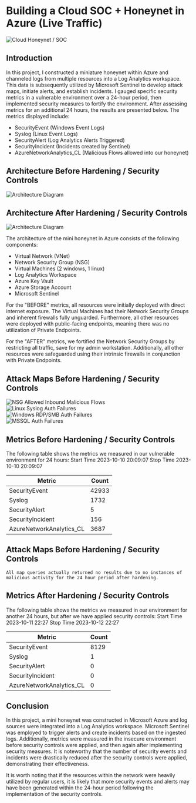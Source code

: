 # Building a Cloud SOC + Honeynet in Azure (Live Traffic)
![Cloud Honeynet / SOC](https://i.imgur.com/ZWxe03e.jpg)

## Introduction

In this project, I constructed a miniature honeynet within Azure and channeled logs from multiple resources into a Log Analytics workspace. This data is subsequently utilized by Microsoft Sentinel to develop attack maps, initiate alerts, and establish incidents. I gauged specific security metrics in a vulnerable environment over a 24-hour period, then implemented security measures to fortify the environment. After assessing metrics for an additional 24 hours, the results are presented below. The metrics displayed include:

- SecurityEvent (Windows Event Logs)
- Syslog (Linux Event Logs)
- SecurityAlert (Log Analytics Alerts Triggered)
- SecurityIncident (Incidents created by Sentinel)
- AzureNetworkAnalytics_CL (Malicious Flows allowed into our honeynet)

## Architecture Before Hardening / Security Controls
![Architecture Diagram](https://i.imgur.com/aBDwnKb.jpg)

## Architecture After Hardening / Security Controls
![Architecture Diagram](https://i.imgur.com/YQNa9Pp.jpg)

The architecture of the mini honeynet in Azure consists of the following components:

- Virtual Network (VNet)
- Network Security Group (NSG)
- Virtual Machines (2 windows, 1 linux)
- Log Analytics Workspace
- Azure Key Vault
- Azure Storage Account
- Microsoft Sentinel


For the "BEFORE" metrics, all resources were initially deployed with direct internet exposure. The Virtual Machines had their Network Security Groups and inherent firewalls fully unguarded. Furthermore, all other resources were deployed with public-facing endpoints, meaning there was no utilization of Private Endpoints.

For the "AFTER" metrics, we fortified the Network Security Groups by restricting all traffic, save for my admin workstation. Additionally, all other resources were safeguarded using their intrinsic firewalls in conjunction with Private Endpoints.

## Attack Maps Before Hardening / Security Controls
![NSG Allowed Inbound Malicious Flows](https://i.imgur.com/k0kg841.png)<br>
![Linux Syslog Auth Failures](https://i.imgur.com/CszXMDi.png)<br>
![Windows RDP/SMB Auth Failures](https://i.imgur.com/nV6PwAB.png)<br>
![MSSQL Auth Failures](https://i.imgur.com/LQZzBYP.png)<br>

## Metrics Before Hardening / Security Controls

The following table shows the metrics we measured in our vulnerable environment for 24 hours:
Start Time 2023-10-10 20:09:07
Stop Time 2023-10-10 20:09:07

| Metric                   | Count
| ------------------------ | -----
| SecurityEvent            | 42933
| Syslog                   | 1732
| SecurityAlert            | 5
| SecurityIncident         | 156
| AzureNetworkAnalytics_CL | 3687

## Attack Maps Before Hardening / Security Controls

```All map queries actually returned no results due to no instances of malicious activity for the 24 hour period after hardening.```

## Metrics After Hardening / Security Controls

The following table shows the metrics we measured in our environment for another 24 hours, but after we have applied security controls:
Start Time 2023-10-11 22:27
Stop Time	2023-10-12 22:27

| Metric                   | Count
| ------------------------ | -----
| SecurityEvent            | 8129
| Syslog                   | 1
| SecurityAlert            | 0
| SecurityIncident         | 0
| AzureNetworkAnalytics_CL | 0

## Conclusion

In this project, a mini honeynet was constructed in Microsoft Azure and log sources were integrated into a Log Analytics workspace. Microsoft Sentinel was employed to trigger alerts and create incidents based on the ingested logs. Additionally, metrics were measured in the insecure environment before security controls were applied, and then again after implementing security measures. It is noteworthy that the number of security events and incidents were drastically reduced after the security controls were applied, demonstrating their effectiveness.

It is worth noting that if the resources within the network were heavily utilized by regular users, it is likely that more security events and alerts may have been generated within the 24-hour period following the implementation of the security controls.
